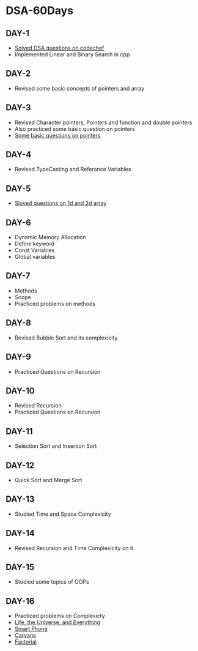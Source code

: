 # DSA-60Days
## DAY-1

* [Solved DSA questions on codechef](https://www.codechef.com/CCSTART2)
* Implemented Linear and Binary Search in cpp

## DAY-2

* Revised some basic concepts of pointers and array

## DAY-3

* Revised Character pointers, Pointers and function and double pointers
* Also practiced some basic question on pointers
* [Some basic questions on pointers](http://www.allindiaexams.in/engineering/cse/c-p-p-multiple-choice-questions-answers/cpp-pointers)

## DAY-4
* Revised TypeCasting and Referance Variables

## DAY-5
* [Sloved questions on 1d and 2d array](https://www.javatpoint.com/array-in-java)

## DAY-6
* Dynamic Memory Allocation
* Define keyword
* Const Variables
* Global variables

## DAY-7
* Methods
* Scope
* Practiced problems on methods

## DAY-8
* Revised Bubble Sort and its complexicity.

## DAY-9
* Practiced Questions on Recursion

## DAY-10
* Revised Recursion
* Practiced Questions on Recursion

## DAY-11
* Selection Sort and Insertion Sort

## DAY-12
* Quick Sort and Merge Sort

## DAY-13
* Studied Time and Space Complexicity

## DAY-14
* Revised Recursion and Time Complexicity on it.

## DAY-15
* Studied some topics of OOPs

## DAY-16
* Practiced problems on Complexicty
* [Life, the Universe, and Everything](https://www.codechef.com/LRNDSA01/problems/TEST)
* [Smart Phone](https://www.codechef.com/LRNDSA01/problems/ZCO14003)
* [Carvans](https://www.codechef.com/LRNDSA01/problems/CARVANS)
* [Factorial](https://www.codechef.com/LRNDSA01/problems/FCTRL)
